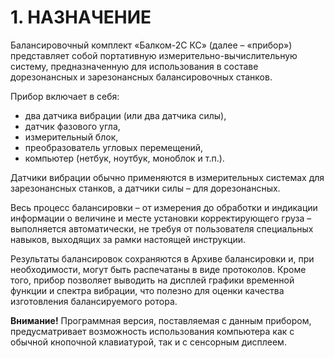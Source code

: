 # 1. НАЗНАЧЕНИЕ

Балансировочный комплект «Балком-2С КС» (далее – «прибор») представляет собой портативную измерительно-вычислительную систему, предназначенную для использования в составе дорезонансных и зарезонансных балансировочных станков.

Прибор включает в себя:
- два датчика вибрации (или два датчика силы),
- датчик фазового угла,
- измерительный блок,
- преобразователь угловых перемещений,
- компьютер (нетбук, ноутбук, моноблок и т.п.).

Датчики вибрации обычно применяются в измерительных системах для зарезонансных станков, а датчики силы – для дорезонансных.

Весь процесс балансировки – от измерения до обработки и индикации информации о величине и месте установки корректирующего груза – выполняется автоматически, не требуя от пользователя специальных навыков, выходящих за рамки настоящей инструкции.

Результаты балансировок сохраняются в Архиве балансировки и, при необходимости, могут быть распечатаны в виде протоколов. Кроме того, прибор позволяет выводить на дисплей графики временной функции и спектра вибрации, что полезно для оценки качества изготовления балансируемого ротора.

**Внимание!** Программная версия, поставляемая с данным прибором, предусматривает возможность использования компьютера как с обычной кнопочной клавиатурой, так и с сенсорным дисплеем.